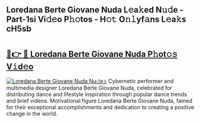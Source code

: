 ## Loredana Berte Giovane Nuda L𝚎a𝚔ed N𝚞𝚍e - Part-1si Vi𝚍𝚎o P𝚑𝚘tos - H𝚘𝚝 O𝚗𝚕yf𝚊ns L𝚎a𝚔s cH5sb

# <h2><a href="http://kfadx8u.oniu.top/?m=Loredana+Berte+Giovane+Nuda">🔗👉 🔴 Loredana Berte Giovane Nuda P𝚑ot𝚘𝚜 V𝚒d𝚎o</a></h2>

[![Loredana Berte Giovane Nuda Nu𝚍e𝚜](https://i.imgur.com/0qMVB7G.gif)](http://kfadx8u.oniu.top/?m=Loredana+Berte+Giovane+Nuda)
Cybernetic performer and multimedia designer Loredana Berte Giovane Nuda, celebrated for distributing dance and lifestyle inspiration through popular dance trends and brief videos. Motivational figure Loredana Berte Giovane Nuda, famed for their exceptional accomplishments and dedication to creating a positive change in the world.  
